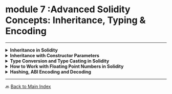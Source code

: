 # **module 7 :Advanced Solidity Concepts: Inheritance, Typing & Encoding**

---

<details>
<summary><strong>Inheritance in Solidity</strong></summary>

- 🏗 **Definition:** Solidity supports contract inheritance, allowing contracts to extend functionalities of other contracts.
- 🔄 **Single & Multi-level Inheritance:**

  - **Single Inheritance:** A contract inherits from one base contract.
  - **Multi-level Inheritance:** A contract inherits from another that has already inherited a base contract.

- 🔥 **Example:**

  ```solidity
  contract Parent {
      uint public value;
      function setValue(uint _value) public {
          value = _value;
      }
  }

  contract Child is Parent {
      function getValue() public view returns (uint) {
          return value;
      }
  }
  ```

- 💡 **Interactive Task:**
  - Implement a multi-level inheritance structure with function overrides.

</details>

<details>
<summary><strong>Inheritance with Constructor Parameters</strong></summary>

- 🎯 **Passing Parameters to Parent Constructors:**

  - Constructors from parent contracts can be called in the child contract.
  - Solidity supports parameterized inheritance for initializing state variables.

- 🔥 **Example:**

  ```solidity
  contract Parent {
      uint public value;
      constructor(uint _value) {
          value = _value;
      }
  }

  contract Child is Parent(100) {
      function getValue() public view returns (uint) {
          return value;
      }
  }
  ```

- 💡 **Interactive Task:**
  - Create a parent contract that takes an address parameter and passes it to a child contract.

</details>

<details>
<summary><strong>Type Conversion and Type Casting in Solidity</strong></summary>

- 🔄 **Implicit & Explicit Conversion:**

  - **Implicit:** Automatically converts smaller types to larger types (e.g., `uint8` to `uint256`).
  - **Explicit:** Requires manual conversion between types.

- 🔥 **Example:**

  ```solidity
  uint8 smallNumber = 10;
  uint256 largeNumber = smallNumber; // Implicit conversion
  uint8 convertedBack = uint8(largeNumber); // Explicit conversion
  ```

- 💡 **Interactive Task:**
  - Try casting between different integer types and analyze gas costs.

</details>

<details>
<summary><strong>How to Work with Floating Point Numbers in Solidity</strong></summary>

- ⚠ **Solidity does NOT support floating-point arithmetic.**
- 📌 **Alternative:** Use fixed-point math by multiplying values by a scaling factor.

- 🔥 **Example:**

  ```solidity
  contract FixedPointMath {
      uint256 public scale = 10**18;
      function divide(uint256 a, uint256 b) public view returns (uint256) {
          return (a * scale) / b; // Emulating floating point division
      }
  }
  ```

- 💡 **Interactive Task:**
  - Implement a function that performs fixed-point multiplication and division.

</details>

<details>
<summary><strong>Hashing, ABI Encoding and Decoding</strong></summary>

- 🔒 **Hashing Functions:** Solidity supports cryptographic hashing (e.g., `keccak256`).
- 🔄 **ABI Encoding:** Converts Solidity data into bytes format for contract interaction.
- 🔁 **ABI Decoding:** Converts bytes back into Solidity data types.

- 🔥 **Example:**

  ```solidity
  contract HashingExample {
      function hashData(string memory data) public pure returns (bytes32) {
          return keccak256(abi.encodePacked(data));
      }
  }
  ```

- 💡 **Interactive Task:**
  - Create a contract that hashes two values and verifies their integrity.

</details>

---

🔙 [Back to Main Index](index.md)
